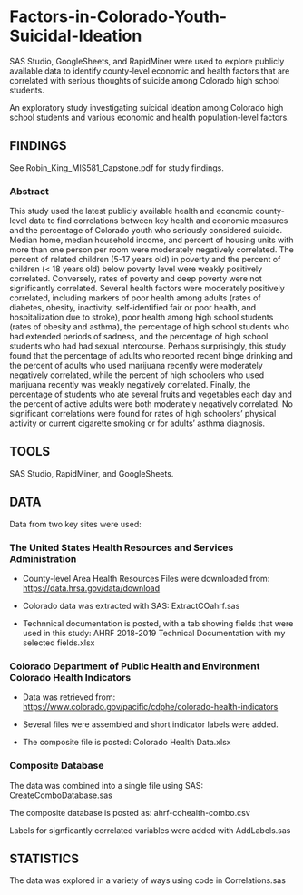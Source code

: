 # Factors-in-Colorado-Youth-Suicidal-Ideation
SAS Studio, GoogleSheets, and RapidMiner were used to explore publicly available data to identify county-level economic and health factors that are correlated with serious thoughts of suicide among Colorado high school students.  

An exploratory study investigating suicidal ideation among Colorado high school students and various economic and health population-level factors.


## FINDINGS 

See Robin_King_MIS581_Capstone.pdf for study findings.

### Abstract

This study used the latest publicly available health and economic county-level data to find correlations between key health and economic measures and the percentage of Colorado youth who seriously considered suicide. Median home, median household income, and percent of housing units with more than one person per room were moderately negatively correlated. The percent of related children (5-17 years old) in poverty and the percent of children (< 18 years old) below poverty level were weakly positively correlated. Conversely, rates of poverty and deep poverty were not significantly correlated. Several health factors were moderately positively correlated, including markers of poor health among adults (rates of diabetes, obesity, inactivity, self-identified fair or poor health, and hospitalization due to stroke), poor health among high school students (rates of obesity and asthma), the percentage of high school students who had extended periods of sadness, and the percentage of high school students who had had sexual intercourse. Perhaps surprisingly, this study found that the percentage of adults who reported recent binge drinking and the percent of adults who used marijuana recently were moderately negatively correlated, while the percent of high schoolers who used marijuana recently was weakly negatively correlated. Finally, the percentage of students who ate several fruits and vegetables each day and the percent of active adults were both moderately negatively correlated. No significant correlations were found for rates of high schoolers’ physical activity or current cigarette smoking or for adults’ asthma diagnosis.

## TOOLS

SAS Studio, RapidMiner, and GoogleSheets.

## DATA

Data from two key sites were used:

### The United States Health Resources and Services Administration

- County-level Area Health Resources Files were downloaded from: https://data.hrsa.gov/data/download

- Colorado data was extracted with SAS: ExtractCOahrf.sas

- Technnical documentation is posted, with a tab showing fields that were used in this study: AHRF 2018-2019 Technical Documentation with my selected fields.xlsx

### Colorado Department of Public Health and Environment Colorado Health Indicators

- Data was retrieved from: https://www.colorado.gov/pacific/cdphe/colorado-health-indicators

-  Several files were assembled and short indicator labels were added.

- The composite file is posted: Colorado Health Data.xlsx

### Composite Database

The data was combined into a single file using SAS: CreateComboDatabase.sas

The composite database is posted as: ahrf-cohealth-combo.csv

Labels for signficantly correlated variables were added with AddLabels.sas

## STATISTICS

The data was explored in a variety of ways using code in Correlations.sas
